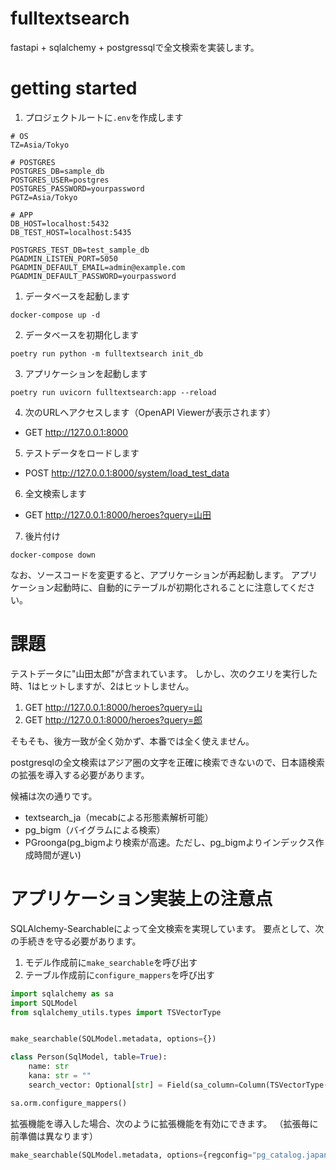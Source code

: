 # fulltextsearch
fastapi + sqlalchemy + postgressqlで全文検索を実装します。

# getting started

1. プロジェクトルートに`.env`を作成します

```
# OS
TZ=Asia/Tokyo

# POSTGRES
POSTGRES_DB=sample_db
POSTGRES_USER=postgres
POSTGRES_PASSWORD=yourpassword
PGTZ=Asia/Tokyo

# APP
DB_HOST=localhost:5432
DB_TEST_HOST=localhost:5435

POSTGRES_TEST_DB=test_sample_db
PGADMIN_LISTEN_PORT=5050
PGADMIN_DEFAULT_EMAIL=admin@example.com
PGADMIN_DEFAULT_PASSWORD=yourpassword

```

1. データベースを起動します

``` shell
docker-compose up -d
```

2. データベースを初期化します

``` shell
poetry run python -m fulltextsearch init_db
```

3. アプリケーションを起動します

``` shell
poetry run uvicorn fulltextsearch:app --reload
```

4. 次のURLへアクセスします（OpenAPI Viewerが表示されます）
- GET http://127.0.0.1:8000

5. テストデータをロードします
- POST http://127.0.0.1:8000/system/load_test_data

6. 全文検索します
- GET http://127.0.0.1:8000/heroes?query=山田

7. 後片付け

``` shell
docker-compose down
```

なお、ソースコードを変更すると、アプリケーションが再起動します。
アプリケーション起動時に、自動的にテーブルが初期化されることに注意してください。

# 課題

テストデータに"山田太郎"が含まれています。
しかし、次のクエリを実行した時、1はヒットしますが、2はヒットしません。

1. GET http://127.0.0.1:8000/heroes?query=山
2. GET http://127.0.0.1:8000/heroes?query=郎

そもそも、後方一致が全く効かず、本番では全く使えません。

postgresqlの全文検索はアジア圏の文字を正確に検索できないので、日本語検索の拡張を導入する必要があります。

候補は次の通りです。

- textsearch_ja（mecabによる形態素解析可能）
- pg_bigm（バイグラムによる検索）
- PGroonga(pg_bigmより検索が高速。ただし、pg_bigmよりインデックス作成時間が遅い)

# アプリケーション実装上の注意点

SQLAlchemy-Searchableによって全文検索を実現しています。
要点として、次の手続きを守る必要があります。

1. モデル作成前に`make_searchable`を呼び出す
2. テーブル作成前に`configure_mappers`を呼び出す

``` python
import sqlalchemy as sa
import SQLModel
from sqlalchemy_utils.types import TSVectorType


make_searchable(SQLModel.metadata, options={})

class Person(SqlModel, table=True):
    name: str
    kana: str = ""
    search_vector: Optional[str] = Field(sa_column=Column(TSVectorType(name, kana))

sa.orm.configure_mappers()
```

拡張機能を導入した場合、次のように拡張機能を有効にできます。
（拡張毎に前準備は異なります）

``` python
make_searchable(SQLModel.metadata, options={regconfig="pg_catalog.japanese"})
```
